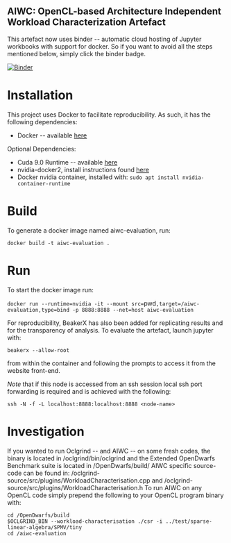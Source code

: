 
AIWC: OpenCL-based Architecture Independent Workload Characterization Artefact
------------------------------------------------------------------------------

This artefact now uses binder -- automatic cloud hosting of Jupyter workbooks with support for docker.
So if you want to avoid all the steps mentioned below, simply click the binder badge.

[![Binder](https://mybinder.org/badge.svg)](https://mybinder.org/v2/gh/BeauJoh/aiwc-opencl-based-architecture-independent-workload-characterization-artefact/master)

# Installation

This project uses Docker to facilitate reproducibility. As such, it has the following dependencies:

* Docker -- available [here](https://docs.docker.com/install/linux/docker-ce/ubuntu/)

Optional Dependencies:

* Cuda 9.0 Runtime -- available [here](https://developer.nvidia.com/cuda-downloads)
* nvidia-docker2, install instructions found [here](https://github.com/NVIDIA/nvidia-docker)
* Docker nvidia container, installed with: `sudo apt install nvidia-container-runtime`

# Build

To generate a docker image named aiwc-evaluation, run:

`docker build -t aiwc-evaluation .`

# Run

To start the docker image run:

`docker run --runtime=nvidia -it --mount src=`pwd`,target=/aiwc-evaluation,type=bind -p 8888:8888 --net=host aiwc-evaluation`

For reproducibility, BeakerX has also been added for replicating results and for the transparency of analysis.
To evaluate the artefact, launch jupyter with:

`beakerx --allow-root`

from within the container and following the prompts to access it from the website front-end.

*Note* that if this node is accessed from an ssh session local ssh port forwarding is required and is achieved with the following:

`ssh -N -f -L localhost:8888:localhost:8888 <node-name>`

# Investigation

If you wanted to run Oclgrind -- and AIWC -- on some fresh codes, the binary is located in /oclgrind/bin/oclgrind and the Extended OpenDwarfs Benchmark suite is located in /OpenDwarfs/build/
AIWC specific source-code can be found in: /oclgrind-source/src/plugins/WorkloadCharacterisation.cpp and /oclgrind-source/src/plugins/WorkloadCharacterisation.h
To run AIWC on any OpenCL code simply prepend the following to your OpenCL program binary with:

~~~~
cd /OpenDwarfs/build
$OCLGRIND_BIN --workload-characterisation ./csr -i ../test/sparse-linear-algebra/SPMV/tiny
cd /aiwc-evaluation
~~~~

